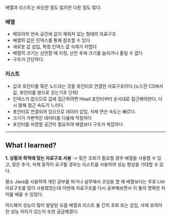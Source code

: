 배열과 리스트는 비슷한 점도 많지만 다른 점도 많다.

### 배열

- 메모리의 연속 공간에 값이 채워져 있는 형태의 자료구조
- 배열의 값은 인덱스를 통해 참조할 수 있다
- 새로운 값 삽입, 특정 인덱스 값 삭제가 어렵다
- 배열의 크기는 선언할 때 지정, 선언 후에 크기를 늘리거나 줄일 수 없다
- 구조가 간단하다.

### 리스트

- 값과 포인터를 묶은 노드라는 것을 포인터로 연결한 자료구조이다.(노드란 CS에서 값, 포인터를 쌍으로 갖는기초 단위)
- 인덱스가 없으므로 값에 접근하려면 Head 포인터부터 순서대로 접근해야한다, 다시 말해 접근 속도가 느리다.
- 포인터로 연결되어 있으므로 데이터 삽입, 삭제 연산 속도는 빠르다.
- 크기가 가변적인 데이터를 다룰때 적절하다
- 포인터를 저장할 공간이 필요하여 배열보다 구조가 복잡하다.

---
## What I learned?



**1. 상황과 목적에 맞는 자료구조 사용** 
	-> 잦은 조회가 필요할 경우 배열을 사용할 수 있고, 잦은 추가, 삭제 동작이 요구될 경우는 리스트를 사용하여 성능 향상을 기대할 수 있다.


평소 Java를 사용하여 개인 공부를 하거나 실무에서 코딩을 할 때 배열보다는 주로 List 자료구조를 많이 사용했었는데 이번에 자료구조를 다시 공부해보면서 이 둘의 명확한 차이를 배울 수 있었다.

하드웨어 성능이 많이 발달된 요즘 배열과 리스트 둘 간의 조회 또는 삽입, 삭제 유의미한 성능 차이가 있는지 또한 궁금해졌다.